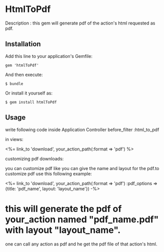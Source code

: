 # HtmlToPdf

Description : this gem will generate pdf of the action's html requested as pdf.

## Installation

Add this line to your application's Gemfile:

    gem 'htmlToPdf'

And then execute:

    $ bundle

Or install it yourself as:

    $ gem install htmlToPdf

## Usage

write following code inside Application Controller
   before_filter :html_to_pdf

in views:

<%= link_to 'download', your_action_path(:format => 'pdf') %>

customizing pdf downloads:

you can customize pdf like you can give the name and layout for the pdf.to customize pdf use this following example:

 <%= link_to 'download', your_action_path(:format => 'pdf') :pdf_options => {title: 'pdf_name', layout: 'layout_name'}) -%>

 # this will generate the pdf of your_action named "pdf_name.pdf" with layout "layout_name".

 one can call any action as pdf and he get the pdf file of that action's html.
